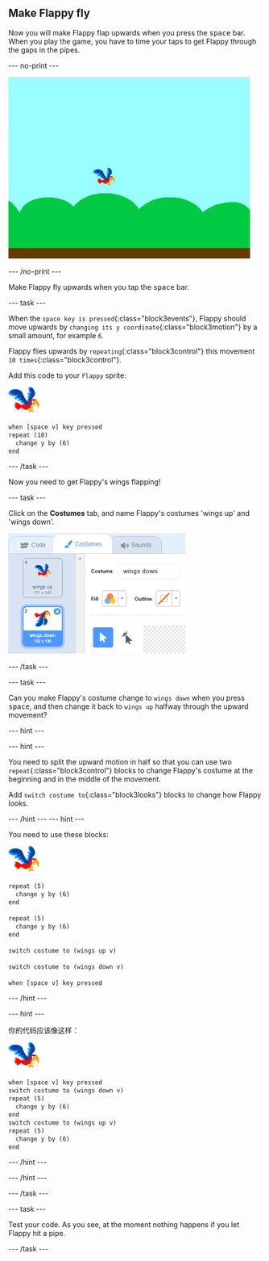 ## Make Flappy fly

Now you will make Flappy flap upwards when you press the <kbd>space</kbd> bar. When you play the game, you have to time your taps to get Flappy through the gaps in the pipes.

\--- no-print \---

![flappy flying upwards when space bar is pressed](images/flappy-flying.gif)

\--- /no-print \---

Make Flappy fly upwards when you tap the <kbd>space</kbd> bar.

\--- task \---

When the `space key is pressed`{:class="block3events"}, Flappy should move upwards by `changing its y coordinate`{:class="block3motion"} by a small amount, for example `6`.

Flappy flies upwards by `repeating`{:class="block3control"} this movement `10 times`{:class="block3control"}.

Add this code to your `Flappy` sprite:

![parrot sprite](images/flappy-sprite.png)

```blocks3
when [space v] key pressed
repeat (10) 
  change y by (6)
end
```

\--- /task \---

Now you need to get Flappy's wings flapping!

\--- task \---

Click on the **Costumes** tab, and name Flappy's costumes 'wings up' and 'wings down'.

![naming the costumes](images/flappy-wings.png)

\--- /task \---

\--- task \---

Can you make Flappy's costume change to `wings down` when you press <kbd>space</kbd>, and then change it back to `wings up` halfway through the upward movement?

\--- hint \---

\--- hint \---

You need to split the upward motion in half so that you can use two `repeat`{:class="block3control"} blocks to change Flappy's costume at the beginning and in the middle of the movement.

Add `switch costume to`{:class="block3looks"} blocks to change how Flappy looks.

\--- /hint \--- \--- hint \---

You need to use these blocks:

![parrot sprite](images/flappy-sprite.png)

```blocks3
repeat (5) 
  change y by (6)
end

repeat (5) 
  change y by (6)
end

switch costume to (wings up v)

switch costume to (wings down v)

when [space v] key pressed
```

\--- /hint \---

\--- hint \---

你的代码应该像这样：

![parrot sprite](images/flappy-sprite.png)

```blocks3
when [space v] key pressed
switch costume to (wings down v)
repeat (5) 
  change y by (6)
end
switch costume to (wings up v)
repeat (5) 
  change y by (6)
end
```

\--- /hint \---

\--- /hint \---

\--- /task \---

\--- task \---

Test your code. As you see, at the moment nothing happens if you let Flappy hit a pipe.

\--- /task \---
